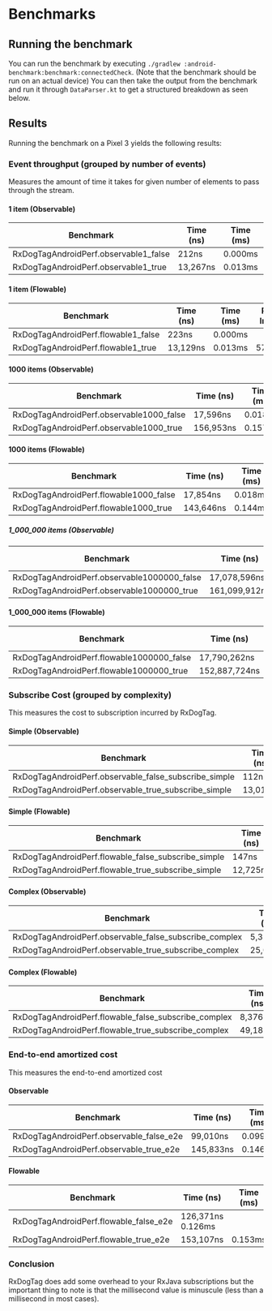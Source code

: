 # Benchmarks

## Running the benchmark

You can run the benchmark by executing `./gradlew :android-benchmark:benchmark:connectedCheck`. (Note that the benchmark should be run on an actual device)
You can then take the output from the benchmark and run it through `DataParser.kt` to get a structured breakdown as seen below.

## Results

Running the benchmark on a Pixel 3 yields the following results:

### Event throughput (grouped by number of events)

Measures the amount of time it takes for given number of elements to pass through the stream.

#### 1 item (Observable)
| Benchmark | Time (ns) | Time (ms) | Percent Increase |
|----------|------------|-----------|------------------|
|RxDogTagAndroidPerf.observable1_false | 212ns | 0.000ms|
|RxDogTagAndroidPerf.observable1_true | 13,267ns | 0.013ms | 6158.02% |

#### 1 item (Flowable)
| Benchmark | Time (ns) | Time (ms) | Percent Increase |
|----------|------------|-----------|------------------|
| RxDogTagAndroidPerf.flowable1_false | 223ns | 0.000ms |
| RxDogTagAndroidPerf.flowable1_true | 13,129ns | 0.013ms | 5787.44% |

#### 1000 items (Observable)
| Benchmark | Time (ns) | Time (ms) | Percent Increase |
|---------- |-----------|-----------|------------------|
| RxDogTagAndroidPerf.observable1000_false | 17,596ns | 0.018ms
| RxDogTagAndroidPerf.observable1000_true | 156,953ns | 0.157ms | 791.98%

#### 1000 items (Flowable)
| Benchmark | Time (ns) | Time (ms) | Percent Increase |
|---------- |-----------|-----------|------------------|
| RxDogTagAndroidPerf.flowable1000_false | 17,854ns | 0.018ms
| RxDogTagAndroidPerf.flowable1000_true | 143,646ns | 0.144ms | 704.56%

##### 1_000_000 items (Observable)
| Benchmark | Time (ns) | Time (ms) | Percent Increase |
|---------- |-----------|-----------|------------------|
| RxDogTagAndroidPerf.observable1000000_false | 17,078,596ns | 17.079ms
| RxDogTagAndroidPerf.observable1000000_true | 161,099,912ns | 161.100ms | 843.29%

#### 1_000_000 items (Flowable)
| Benchmark | Time (ns) | Time (ms) | Percent Increase |
|---------- |-----------|-----------|------------------|
| RxDogTagAndroidPerf.flowable1000000_false | 17,790,262ns | 17.790ms
| RxDogTagAndroidPerf.flowable1000000_true | 152,887,724ns | 152.888ms | 759.39%

### Subscribe Cost (grouped by complexity)

This measures the cost to subscription incurred by RxDogTag.

#### Simple (Observable)
| Benchmark | Time (ns) | Time (ms) | Percent Increase |
|---------- |-----------|-----------|------------------|
| RxDogTagAndroidPerf.observable_false_subscribe_simple | 112ns | 0.000ms
| RxDogTagAndroidPerf.observable_true_subscribe_simple | 13,017ns | 0.013ms | 11522.32%

#### Simple (Flowable)
| Benchmark | Time (ns) | Time (ms) | Percent Increase |
|---------- |-----------|-----------|------------------|
| RxDogTagAndroidPerf.flowable_false_subscribe_simple | 147ns | 0.000ms
| RxDogTagAndroidPerf.flowable_true_subscribe_simple | 12,725ns | 0.013ms | 8556.46%

#### Complex (Observable)
| Benchmark | Time (ns) | Time (ms) | Percent Increase |
|---------- |-----------|-----------|------------------|
| RxDogTagAndroidPerf.observable_false_subscribe_complex | 5,322ns | 0.005ms
| RxDogTagAndroidPerf.observable_true_subscribe_complex | 25,046ns | 0.025ms | 370.61%

#### Complex (Flowable)
| Benchmark | Time (ns) | Time (ms) | Percent Increase |
|---------- |-----------|-----------|------------------|
| RxDogTagAndroidPerf.flowable_false_subscribe_complex | 8,376ns | 0.008ms
| RxDogTagAndroidPerf.flowable_true_subscribe_complex | 49,184ns | 0.049ms | 487.20%

### End-to-end amortized cost

This measures the end-to-end amortized cost

#### Observable
| Benchmark | Time (ns) | Time (ms) | Percent Increase |
|---------- |-----------|-----------|------------------|
| RxDogTagAndroidPerf.observable_false_e2e | 99,010ns | 0.099ms
| RxDogTagAndroidPerf.observable_true_e2e | 145,833ns | 0.146ms | 47.29%

#### Flowable
| Benchmark | Time (ns) | Time (ms) | Percent Increase |
|---------- |-----------|-----------|------------------|
| RxDogTagAndroidPerf.flowable_false_e2e | 126,371ns  0.126ms
| RxDogTagAndroidPerf.flowable_true_e2e | 153,107ns | 0.153ms | 21.16%

### Conclusion

RxDogTag does add some overhead to your RxJava subscriptions but the important thing to note is that the millisecond value is minuscule (less than a millisecond in most cases).